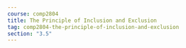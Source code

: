 ```yaml
---
course: comp2804
title: The Principle of Inclusion and Exclusion
tag: comp2804-the-principle-of-inclusion-and-exclusion
section: "3.5"
---
```

